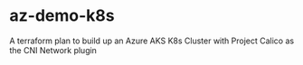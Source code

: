 # az-demo-k8s

A terraform plan to build up an Azure AKS K8s Cluster with Project Calico as the CNI Network plugin
